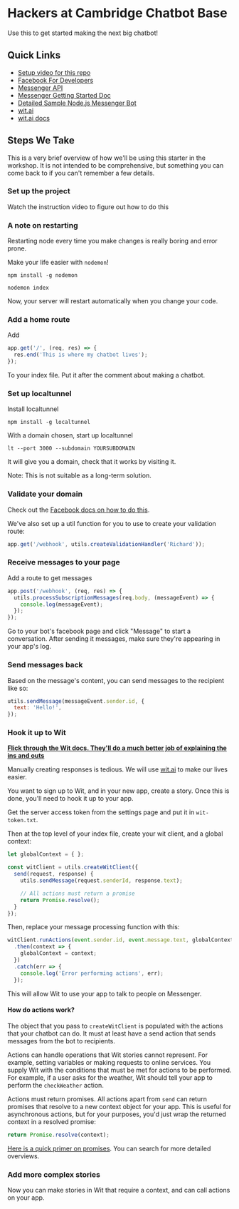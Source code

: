 # Hackers at Cambridge Chatbot Base

Use this to get started making the next big chatbot!

## Quick Links

- [Setup video for this repo](https://youtu.be/kkpBYpg6YHk)
- [Facebook For Developers](https://developers.facebook.com)
- [Messenger API](https://developers.facebook.com/docs/messenger-platform)
- [Messenger Getting Started Doc](https://developers.facebook.com/docs/messenger-platform/guides/quick-start)
- [Detailed Sample Node.js Messenger Bot](https://github.com/fbsamples/messenger-platform-samples)
- [wit.ai](http://wit.ai/)
- [wit.ai docs](https://wit.ai/docs)

## Steps We Take

This is a very brief overview of how we'll be using this starter in the workshop. It is not
intended to be comprehensive, but something you can come back to if you can't remember a
few details.

### Set up the project

Watch the instruction video to figure out how to do this

### A note on restarting

Restarting node every time you make changes is really boring and error prone.

Make your life easier with `nodemon`!

```
npm install -g nodemon
```

```
nodemon index
```

Now, your server will restart automatically when you change your code.

### Add a home route

Add

```js
app.get('/', (req, res) => {
  res.end('This is where my chatbot lives');
});
```

To your index file. Put it after the comment about making a chatbot.

### Set up localtunnel

Install localtunnel

```
npm install -g localtunnel
```

With a domain chosen, start up localtunnel

```
lt --port 3000 --subdomain YOURSUBDOMAIN
```

It will give you a domain, check that it works by visiting it.

Note: This is not suitable as a long-term solution. 

### Validate your domain

Check out the [Facebook docs on how to do this](https://developers.facebook.com/docs/messenger-platform/guides/setup#webhook_setup).

We've also set up a util function for you to use to create your validation route:

```js
app.get('/webhook', utils.createValidationHandler('Richard'));
```

### Receive messages to your page

Add a route to get messages

```js
app.post('/webhook', (req, res) => {
  utils.processSubscriptionMessages(req.body, (messageEvent) => {
    console.log(messageEvent);
  });
});
```

Go to your bot's facebook page and click "Message" to start a conversation. After sending it messages,
make sure they're appearing in your app's log.

### Send messages back

Based on the message's content, you can send messages to the recipient like so:

```js
utils.sendMessage(messageEvent.sender.id, {
  text: 'Hello!',
});
```

### Hook it up to Wit

[**Flick through the Wit docs. They'll do a much better job of explaining the ins and outs**](https://wit.ai/docs)

Manually creating responses is tedious. We will use [wit.ai](wit.ai) to make our lives easier.

You want to sign up to Wit, and in your new app, create a story. Once this is done, you'll need to hook
it up to your app. 

Get the server access token from the settings page and put it in `wit-token.txt`. 

Then at the top level of your index file, create your wit client, and a global context:

```js
let globalContext = { };

const witClient = utils.createWitClient({
  send(request, response) {
    utils.sendMessage(request.senderId, response.text);

    // All actions must return a promise
    return Promise.resolve();
  }
});
```

Then, replace your message processing function with this:

```js
witClient.runActions(event.sender.id, event.message.text, globalContext)
  .then(context => {
    globalContext = context;
  })
  .catch(err => {
    console.log('Error performing actions', err);
  });
```

This will allow Wit to use your app to talk to people on Messenger.

#### How do actions work?

The object that you pass to `createWitClient` is populated with the actions that
your chatbot can do. It must at least have a send action that sends messages from the bot
to recipients.

Actions can handle operations that Wit stories cannot represent. For example, setting variables
or making requests to online services. You supply Wit with the conditions that must be met
for actions to be performed. For example, if a user asks for the weather, Wit should tell your
app to perform the `checkWeather` action.

Actions must return promises. All actions apart from `send` can return promises that resolve
to a new context object for your app. This is useful for asynchronous actions, but for your
purposes, you'd just wrap the returned context in a resolved promise:

```js
return Promise.resolve(context);
```

[Here is a quick primer on promises](https://spring.io/understanding/javascript-promises). You can search for more detailed overviews.

### Add more complex stories

Now you can make stories in Wit that require a context, and can call actions on your
app. 
